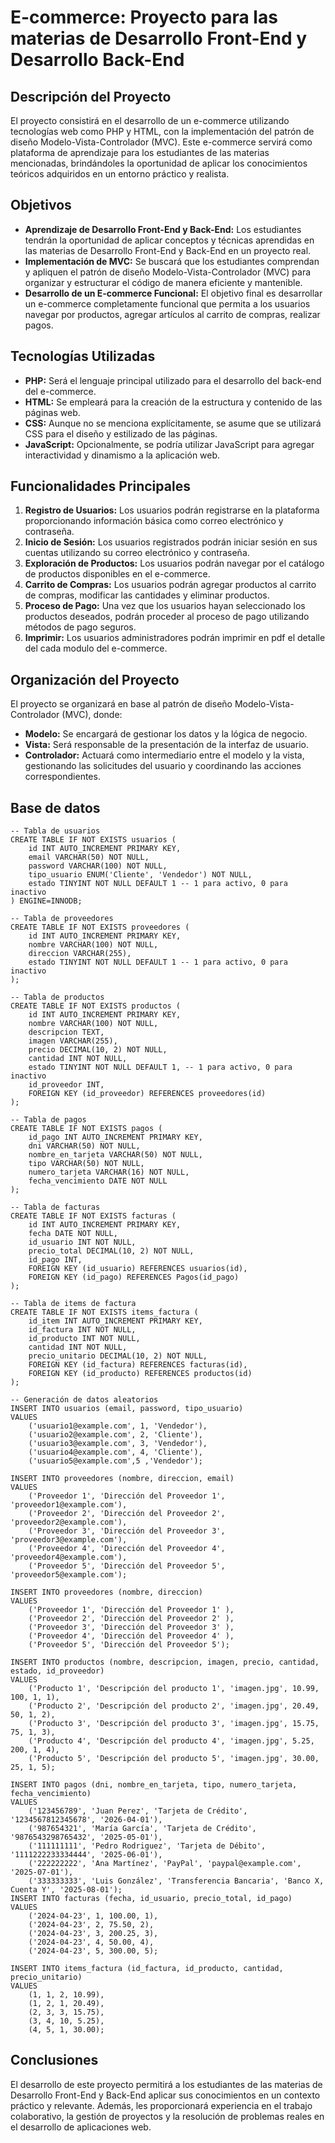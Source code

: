 # E-commerce: Proyecto para las materias de Desarrollo Front-End y Desarrollo Back-End

## Descripción del Proyecto

El proyecto consistirá en el desarrollo de un e-commerce utilizando tecnologías web como PHP y HTML, con la implementación del patrón de diseño Modelo-Vista-Controlador (MVC). Este e-commerce servirá como plataforma de aprendizaje para los estudiantes de las materias mencionadas, brindándoles la oportunidad de aplicar los conocimientos teóricos adquiridos en un entorno práctico y realista.

## Objetivos

- **Aprendizaje de Desarrollo Front-End y Back-End:** Los estudiantes tendrán la oportunidad de aplicar conceptos y técnicas aprendidas en las materias de Desarrollo Front-End y Back-End en un proyecto real.
- **Implementación de MVC:** Se buscará que los estudiantes comprendan y apliquen el patrón de diseño Modelo-Vista-Controlador (MVC) para organizar y estructurar el código de manera eficiente y mantenible.
- **Desarrollo de un E-commerce Funcional:** El objetivo final es desarrollar un e-commerce completamente funcional que permita a los usuarios navegar por productos, agregar artículos al carrito de compras, realizar pagos.

## Tecnologías Utilizadas

- **PHP:** Será el lenguaje principal utilizado para el desarrollo del back-end del e-commerce.
- **HTML:** Se empleará para la creación de la estructura y contenido de las páginas web.
- **CSS:** Aunque no se menciona explícitamente, se asume que se utilizará CSS para el diseño y estilizado de las páginas.
- **JavaScript:** Opcionalmente, se podría utilizar JavaScript para agregar interactividad y dinamismo a la aplicación web.

## Funcionalidades Principales

1. **Registro de Usuarios:** Los usuarios podrán registrarse en la plataforma proporcionando información básica como correo electrónico y contraseña.
2. **Inicio de Sesión:** Los usuarios registrados podrán iniciar sesión en sus cuentas utilizando su correo electrónico y contraseña.
3. **Exploración de Productos:** Los usuarios podrán navegar por el catálogo de productos disponibles en el e-commerce.
4. **Carrito de Compras:** Los usuarios podrán agregar productos al carrito de compras, modificar las cantidades y eliminar productos.
5. **Proceso de Pago:** Una vez que los usuarios hayan seleccionado los productos deseados, podrán proceder al proceso de pago utilizando métodos de pago seguros.
6. **Imprimir:** Los usuarios administradores podrán imprimir en pdf el detalle del cada modulo del e-commerce.

## Organización del Proyecto

El proyecto se organizará en base al patrón de diseño Modelo-Vista-Controlador (MVC), donde:

- **Modelo:** Se encargará de gestionar los datos y la lógica de negocio.
- **Vista:** Será responsable de la presentación de la interfaz de usuario.
- **Controlador:** Actuará como intermediario entre el modelo y la vista, gestionando las solicitudes del usuario y coordinando las acciones correspondientes.

## Base de datos

```
-- Tabla de usuarios
CREATE TABLE IF NOT EXISTS usuarios (
    id INT AUTO_INCREMENT PRIMARY KEY,
    email VARCHAR(50) NOT NULL,
    password VARCHAR(100) NOT NULL,
    tipo_usuario ENUM('Cliente', 'Vendedor') NOT NULL,
    estado TINYINT NOT NULL DEFAULT 1 -- 1 para activo, 0 para inactivo
) ENGINE=INNODB;

-- Tabla de proveedores
CREATE TABLE IF NOT EXISTS proveedores (
    id INT AUTO_INCREMENT PRIMARY KEY,
    nombre VARCHAR(100) NOT NULL,
    direccion VARCHAR(255),
    estado TINYINT NOT NULL DEFAULT 1 -- 1 para activo, 0 para inactivo
);

-- Tabla de productos
CREATE TABLE IF NOT EXISTS productos (
    id INT AUTO_INCREMENT PRIMARY KEY,
    nombre VARCHAR(100) NOT NULL,
    descripcion TEXT,
    imagen VARCHAR(255),
    precio DECIMAL(10, 2) NOT NULL,
    cantidad INT NOT NULL,
    estado TINYINT NOT NULL DEFAULT 1, -- 1 para activo, 0 para inactivo
    id_proveedor INT,
    FOREIGN KEY (id_proveedor) REFERENCES proveedores(id)
);

-- Tabla de pagos
CREATE TABLE IF NOT EXISTS pagos (
    id_pago INT AUTO_INCREMENT PRIMARY KEY,
    dni VARCHAR(50) NOT NULL,
    nombre_en_tarjeta VARCHAR(50) NOT NULL,
    tipo VARCHAR(50) NOT NULL,
    numero_tarjeta VARCHAR(16) NOT NULL,
    fecha_vencimiento DATE NOT NULL
);

-- Tabla de facturas
CREATE TABLE IF NOT EXISTS facturas (
    id INT AUTO_INCREMENT PRIMARY KEY,
    fecha DATE NOT NULL,
    id_usuario INT NOT NULL,
    precio_total DECIMAL(10, 2) NOT NULL,
    id_pago INT,
    FOREIGN KEY (id_usuario) REFERENCES usuarios(id),
    FOREIGN KEY (id_pago) REFERENCES Pagos(id_pago)
);

-- Tabla de items de factura
CREATE TABLE IF NOT EXISTS items_factura (
    id_item INT AUTO_INCREMENT PRIMARY KEY,
    id_factura INT NOT NULL,
    id_producto INT NOT NULL,
    cantidad INT NOT NULL,
    precio_unitario DECIMAL(10, 2) NOT NULL,
    FOREIGN KEY (id_factura) REFERENCES facturas(id),
    FOREIGN KEY (id_producto) REFERENCES productos(id)
);

-- Generación de datos aleatorios
INSERT INTO usuarios (email, password, tipo_usuario)
VALUES
    ('usuario1@example.com', 1, 'Vendedor'),
    ('usuario2@example.com', 2, 'Cliente'),
    ('usuario3@example.com', 3, 'Vendedor'),
    ('usuario4@example.com', 4, 'Cliente'),
    ('usuario5@example.com',5 ,'Vendedor');

INSERT INTO proveedores (nombre, direccion, email)
VALUES
    ('Proveedor 1', 'Dirección del Proveedor 1', 'proveedor1@example.com'),
    ('Proveedor 2', 'Dirección del Proveedor 2', 'proveedor2@example.com'),
    ('Proveedor 3', 'Dirección del Proveedor 3', 'proveedor3@example.com'),
    ('Proveedor 4', 'Dirección del Proveedor 4', 'proveedor4@example.com'),
    ('Proveedor 5', 'Dirección del Proveedor 5', 'proveedor5@example.com');

INSERT INTO proveedores (nombre, direccion)
VALUES
    ('Proveedor 1', 'Dirección del Proveedor 1' ),
    ('Proveedor 2', 'Dirección del Proveedor 2' ),
    ('Proveedor 3', 'Dirección del Proveedor 3' ),
    ('Proveedor 4', 'Dirección del Proveedor 4' ),
    ('Proveedor 5', 'Dirección del Proveedor 5');

INSERT INTO productos (nombre, descripcion, imagen, precio, cantidad, estado, id_proveedor)
VALUES
    ('Producto 1', 'Descripción del producto 1', 'imagen.jpg', 10.99, 100, 1, 1),
    ('Producto 2', 'Descripción del producto 2', 'imagen.jpg', 20.49, 50, 1, 2),
    ('Producto 3', 'Descripción del producto 3', 'imagen.jpg', 15.75, 75, 1, 3),
    ('Producto 4', 'Descripción del producto 4', 'imagen.jpg', 5.25, 200, 1, 4),
    ('Producto 5', 'Descripción del producto 5', 'imagen.jpg', 30.00, 25, 1, 5);

INSERT INTO pagos (dni, nombre_en_tarjeta, tipo, numero_tarjeta, fecha_vencimiento)
VALUES
    ('123456789', 'Juan Perez', 'Tarjeta de Crédito', '1234567812345678', '2026-04-01'),
    ('987654321', 'María García', 'Tarjeta de Crédito', '9876543298765432', '2025-05-01'),
    ('111111111', 'Pedro Rodriguez', 'Tarjeta de Débito', '1111222233334444', '2025-06-01'),
    ('222222222', 'Ana Martínez', 'PayPal', 'paypal@example.com', '2025-07-01'),
    ('333333333', 'Luis González', 'Transferencia Bancaria', 'Banco X, Cuenta Y', '2025-08-01');
INSERT INTO facturas (fecha, id_usuario, precio_total, id_pago)
VALUES
    ('2024-04-23', 1, 100.00, 1),
    ('2024-04-23', 2, 75.50, 2),
    ('2024-04-23', 3, 200.25, 3),
    ('2024-04-23', 4, 50.00, 4),
    ('2024-04-23', 5, 300.00, 5);

INSERT INTO items_factura (id_factura, id_producto, cantidad, precio_unitario)
VALUES
    (1, 1, 2, 10.99),
    (1, 2, 1, 20.49),
    (2, 3, 3, 15.75),
    (3, 4, 10, 5.25),
    (4, 5, 1, 30.00);
```

## Conclusiones

El desarrollo de este proyecto permitirá a los estudiantes de las materias de Desarrollo Front-End y Back-End aplicar sus conocimientos en un contexto práctico y relevante. Además, les proporcionará experiencia en el trabajo colaborativo, la gestión de proyectos y la resolución de problemas reales en el desarrollo de aplicaciones web.
